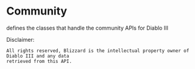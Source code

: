 # Community

defines the classes that handle the community APIs for Diablo III

Disclaimer:

    All rights reserved, Blizzard is the intellectual property owner of Diablo III and any data
    retrieved from this API.
